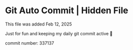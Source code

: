 # Git Auto Commit | Hidden File

This file was added Feb 12, 2025

Just for fun and keeping my daily git commit active 🤪

commit number: 337137
